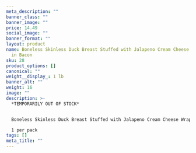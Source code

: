 ```yaml
---
meta_description: ""
banner_class: ""
banner_image: ""
price: 14.49
social_image: ""
banner_format: ""
layout: product
name: Boneless Skinless Duck Breast Stuffed with Jalapeno Cream Cheese Wrapped
  in Bacon
sku: 28
product_options: []
canonical: ""
weight__display_: 1 lb
banner_alt: ""
weight: 16
image: ""
description: >-
  *TEMPORARILY OUT OF STOCK*


  Boneless Skinless Duck Breast Stuffed with Jalapeno Cream Cheese Wrapped in Bacon

  1 per pack
tags: []
meta_title: ""
---
```

